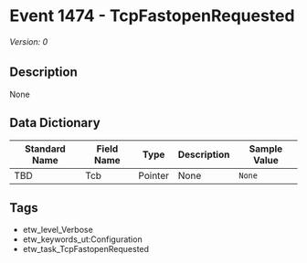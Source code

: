 # Event 1474 - TcpFastopenRequested
###### Version: 0

## Description
None

## Data Dictionary
|Standard Name|Field Name|Type|Description|Sample Value|
|---|---|---|---|---|
|TBD|Tcb|Pointer|None|`None`|

## Tags
* etw_level_Verbose
* etw_keywords_ut:Configuration
* etw_task_TcpFastopenRequested
